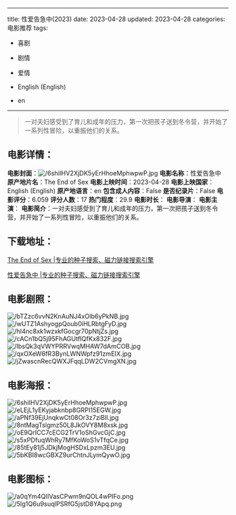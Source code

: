 
---
title: 性爱告急中(2023)
date: 2023-04-28
updated: 2023-04-28
categories: 电影推荐
tags:
- 喜剧
- 剧情
- 爱情

- English (English)
- en
---


> 一对夫妇感受到了育儿和成年的压力，第一次把孩子送到冬令营，并开始了一系列性冒险，以重振他们的关系。

## **电影详情**：

**电影封面**：<img src="https://image.tmdb.org/t/p/w200/6shiIHV2XjDK5yErHhoeMphwpwP.jpg" alt="/6shiIHV2XjDK5yErHhoeMphwpwP.jpg" title="/6shiIHV2XjDK5yErHhoeMphwpwP.jpg">
**电影名称**：性爱告急中
**原产地片名**：The End of Sex
**电影上映时间**：2023-04-28
**电影上映国家**：English (English)
**原产地语言**：en
**包含成人内容**：False
**是否纪录片**：False
**电影评分**：6.059
**评分人数**：17
**热门程度**：29.9
**电影时长**：
**电影导演**：
**电影主演**：
**电影简介**：一对夫妇感受到了育儿和成年的压力，第一次把孩子送到冬令营，并开始了一系列性冒险，以重振他们的关系。

## **下载地址**：
[The End of Sex |专业的种子搜索、磁力链接搜索引擎](https://movie.amd794.com:2083/?search=The%20End%20of%20Sex&ordering=&mode=match_phrase&page_size=10&page=1)

[性爱告急中 |专业的种子搜索、磁力链接搜索引擎](https://movie.amd794.com:2083/?search=%E6%80%A7%E7%88%B1%E5%91%8A%E6%80%A5%E4%B8%AD&ordering=&mode=match_phrase&page_size=10&page=1)
 

## **电影剧照**：
<img src="https://image.tmdb.org/t/p/original/bTZzc6vvN2KnAuNJ4xOlb6yPkNB.jpg" alt="/bTZzc6vvN2KnAuNJ4xOlb6yPkNB.jpg" title="/bTZzc6vvN2KnAuNJ4xOlb6yPkNB.jpg"><img src="https://image.tmdb.org/t/p/original/wUTZ1AshyogpQoub0iHLRbtgFyD.jpg" alt="/wUTZ1AshyogpQoub0iHLRbtgFyD.jpg" title="/wUTZ1AshyogpQoub0iHLRbtgFyD.jpg"><img src="https://image.tmdb.org/t/p/original/hl4nc8xk1wzxkfGocgr70pNtjZs.jpg" alt="/hl4nc8xk1wzxkfGocgr70pNtjZs.jpg" title="/hl4nc8xk1wzxkfGocgr70pNtjZs.jpg"><img src="https://image.tmdb.org/t/p/original/cACn1bQ5j95FhAGUtfIQfKx832F.jpg" alt="/cACn1bQ5j95FhAGUtfIQfKx832F.jpg" title="/cACn1bQ5j95FhAGUtfIQfKx832F.jpg"><img src="https://image.tmdb.org/t/p/original/lbsQk3qVWYPRRVwqMHAW7dAmCOB.jpg" alt="/lbsQk3qVWYPRRVwqMHAW7dAmCOB.jpg" title="/lbsQk3qVWYPRRVwqMHAW7dAmCOB.jpg"><img src="https://image.tmdb.org/t/p/original/qxOXeW6fR3BynLWNWpfz91zmEIX.jpg" alt="/qxOXeW6fR3BynLWNWpfz91zmEIX.jpg" title="/qxOXeW6fR3BynLWNWpfz91zmEIX.jpg"><img src="https://image.tmdb.org/t/p/original/jZwascnRecQWXJFqqLDW2CVmgXN.jpg" alt="/jZwascnRecQWXJFqqLDW2CVmgXN.jpg" title="/jZwascnRecQWXJFqqLDW2CVmgXN.jpg">

## **电影海报**：
<img src="https://image.tmdb.org/t/p/original/6shiIHV2XjDK5yErHhoeMphwpwP.jpg" alt="/6shiIHV2XjDK5yErHhoeMphwpwP.jpg" title="/6shiIHV2XjDK5yErHhoeMphwpwP.jpg"><img src="https://image.tmdb.org/t/p/original/eLEjL1yEKyjabknbp8GRPI15EGW.jpg" alt="/eLEjL1yEKyjabknbp8GRPI15EGW.jpg" title="/eLEjL1yEKyjabknbp8GRPI15EGW.jpg"><img src="https://image.tmdb.org/t/p/original/aPNf39EjUnqkwCt08Or3z7ziBIl.jpg" alt="/aPNf39EjUnqkwCt08Or3z7ziBIl.jpg" title="/aPNf39EjUnqkwCt08Or3z7ziBIl.jpg"><img src="https://image.tmdb.org/t/p/original/8ntMagTslgmz50L8JkOVY8M8xsk.jpg" alt="/8ntMagTslgmz50L8JkOVY8M8xsk.jpg" title="/8ntMagTslgmz50L8JkOVY8M8xsk.jpg"><img src="https://image.tmdb.org/t/p/original/oE9QrICC7cECG2TrV1oShGvcGjC.jpg" alt="/oE9QrICC7cECG2TrV1oShGvcGjC.jpg" title="/oE9QrICC7cECG2TrV1oShGvcGjC.jpg"><img src="https://image.tmdb.org/t/p/original/s5xPDfuqWhRy7MfKoWoS1vTfqCe.jpg" alt="/s5xPDfuqWhRy7MfKoWoS1vTfqCe.jpg" title="/s5xPDfuqWhRy7MfKoWoS1vTfqCe.jpg"><img src="https://image.tmdb.org/t/p/original/85tEy81j5JDkjMogHSDxLpzm3EU.jpg" alt="/85tEy81j5JDkjMogHSDxLpzm3EU.jpg" title="/85tEy81j5JDkjMogHSDxLpzm3EU.jpg"><img src="https://image.tmdb.org/t/p/original/5bKBI8wcGBXZ9urChtnJLymQywO.jpg" alt="/5bKBI8wcGBXZ9urChtnJLymQywO.jpg" title="/5bKBI8wcGBXZ9urChtnJLymQywO.jpg">

## **电影图标**：
<img src="https://image.tmdb.org/t/p/original/a0qYm4QIIVasCPwm9nQOL4wPIFo.png" alt="/a0qYm4QIIVasCPwm9nQOL4wPIFo.png" title="/a0qYm4QIIVasCPwm9nQOL4wPIFo.png"><img src="https://image.tmdb.org/t/p/original/5lg1Q6u9suqlPSRfG5jstD8YApq.png" alt="/5lg1Q6u9suqlPSRfG5jstD8YApq.png" title="/5lg1Q6u9suqlPSRfG5jstD8YApq.png">
